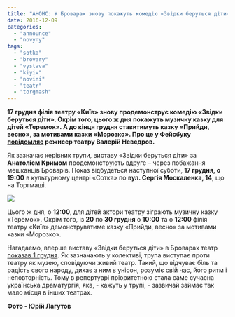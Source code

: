 ```yaml
---
title: "АНОНС: У Броварах знову покажуть комедію «Звідки беруться діти» та ще дві дитячі вистави"
date: 2016-12-09
categories: 
  - "announce"
  - "novyny"
tags: 
  - "sotka"
  - "brovary"
  - "vystava"
  - "kiyiv"
  - "novini"
  - "teatr"
  - "torgmash"
---
```


**17 грудня філія театру «Київ» знову продемонструє комедію «Звідки беруться діти». Окрім того, цього ж дня покажуть музичну казку для дітей «Теремок». А до кінця грудня ставитимуть казку «Прийди, весно», за мотивами казки «Морозко». Про це у Фейсбуку [повідомляє](https://www.facebook.com/groups/brovary/permalink/1452202194809742/) режисер театру Валерій Невєдров.**

Як зазначає керівник трупи, виставу «Звідки беруться діти» за **Анатолієм Кримом** продемонструють вдруге – через побажання мешканців Броварів. Показ відбудеться наступної суботи, **17 грудня, о 19:00** в культурному центрі «Сотка» по **вул. Сергія Москаленка, 14**, що на Торгмаші.

[![](https://mpz.brovary.org/wp-content/uploads/2016/12/teatr-kyyiv-rusanivka-krakiv-zvidky-berutsya-dity.jpg)](https://mpz.brovary.org/wp-content/uploads/2016/12/teatr-kyyiv-rusanivka-krakiv-zvidky-berutsya-dity.jpg)

Цього ж дня, о **12:00**, для дітей актори театру зіграють музичну казку «Теремок». Окрім того, із **20** по **30 грудня** о **10:00** та о **12:00** філія театру «Київ» демонструватиме казку «Прийди, весно» за мотивами казки «Морозко».

Нагадаємо, вперше виставу «Звідки беруться діти» в Броварах театр [показав 1 грудня](https://mpz.brovary.org/anons-filiya-teatru-kyyiv-v-brovarah-pokazhe-komediyu-zvidky-berutsya-dity/). Як зазначають у колективі, трупа виступає проти театру як музею, сповідуючи живий театр. Такий, що відчуває біль та радість свого народу, дихає з ним в унісон, розуміє свій час, його ритм і неповторність. Тому в репертуарі пріоритетною стала саме сучасна українська драматургія, яка, - кажуть у трупі, - зазвичай займає так мало місця в інших театрах.

**Фото - Юрій Лагутов**
